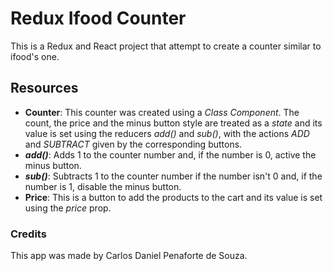 # Redux Ifood Counter
This is a Redux and React project that attempt to create a counter similar to ifood's one.

## Resources
 - **Counter**: This counter was created using a *Class Component*. The count, the price and the minus button style are treated as a *state* and its value is set using the reducers *add()* and *sub()*, with the actions *ADD* and *SUBTRACT* given by the corresponding buttons.
 - ***add()***: Adds 1 to the counter number and, if the number is 0, active the minus button.
 - ***sub()***: Subtracts 1 to the counter number if the number isn't 0 and, if the number is 1, disable the minus button.
 - **Price**: This is a button to add the products to the cart and its value is set using the *price* prop.

### Credits
This app was made by Carlos Daniel Penaforte de Souza.